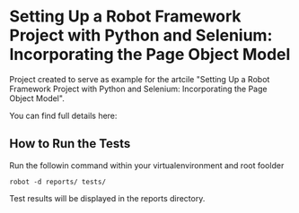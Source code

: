 # Setting Up a Robot Framework Project with Python and Selenium: Incorporating the Page Object Model
 
 Project created to serve as example for the artcile "Setting Up a Robot Framework Project with Python and Selenium: Incorporating the Page Object Model".
 
 You can find full details here: 
 
 ## How to Run the Tests 

Run the followin command within your virtualenvironment and root foolder
```
robot -d reports/ tests/
```
Test results will be displayed in the reports directory. 
